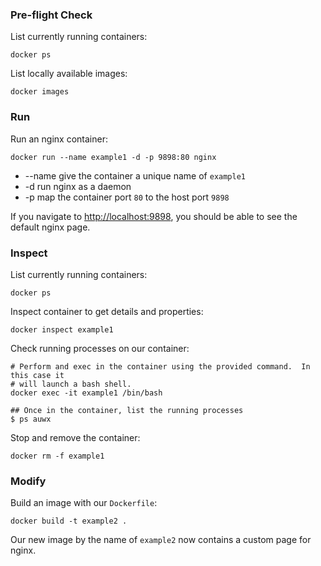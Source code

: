 
### Pre-flight Check
List currently running containers:

```
docker ps
```

List locally available images:

```
docker images
```

### Run
Run an nginx container:

```
docker run --name example1 -d -p 9898:80 nginx
```
- --name give the container a unique name of `example1`
- -d run nginx as a daemon
- -p map the container port `80` to the host port `9898`

If you navigate to [http://localhost:9898](http://localhost:9898), you should be
able to see the default nginx page.

### Inspect
List currently running containers:

```
docker ps
```

Inspect container to get details and properties:

```
docker inspect example1
```

Check running processes on our container:

```
# Perform and exec in the container using the provided command.  In this case it
# will launch a bash shell.
docker exec -it example1 /bin/bash

## Once in the container, list the running processes
$ ps auwx
```

Stop and remove the container:

```
docker rm -f example1
```

### Modify

Build an image with our `Dockerfile`:

```
docker build -t example2 .
```

Our new image by the name of `example2` now contains a custom page for nginx.
